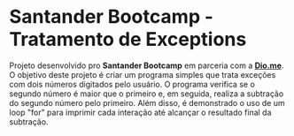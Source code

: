 # <span style="font-size:larger;">Santander Bootcamp - Tratamento de Exceptions</span>  
  
Projeto desenvolvido pro **Santander Bootcamp** em parceria com a [**Dio.me**](https://www.dio.me/). O objetivo deste projeto é criar um programa simples que trata exceções com dois números digitados pelo usuário. O programa verifica se o segundo número é maior que o primeiro e, em seguida, realiza a subtração do segundo número pelo primeiro. Além disso, é demonstrado o uso de um loop "for" para imprimir cada interação até alcançar o resultado final da subtração.
